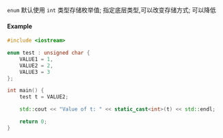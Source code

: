 `enum` 默认使用 `int` 类型存储枚举值;
指定底层类型,可以改变存储方式;
可以降低

#### Example
```c++
#include <iostream>

enum test : unsigned char {
    VALUE1 = 1,
    VALUE2 = 2,
    VALUE3 = 3
};

int main() {
    test t = VALUE2;

    std::cout << "Value of t: " << static_cast<int>(t) << std::endl;

    return 0;
}

```